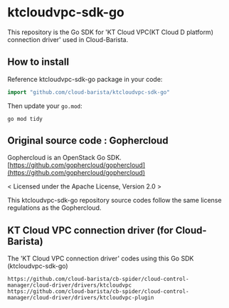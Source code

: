 # ktcloudvpc-sdk-go

This repository is the Go SDK for 'KT Cloud VPC(KT Cloud D platform) connection driver' used in Cloud-Barista.

## How to install

Reference ktcloudvpc-sdk-go package in your code:

```Go
import "github.com/cloud-barista/ktcloudvpc-sdk-go"
```

Then update your `go.mod`:

```shell
go mod tidy
```

## Original source code : Gophercloud
Gophercloud is an OpenStack Go SDK.
[https://github.com/gophercloud/gophercloud](https://github.com/gophercloud/gophercloud)

< Licensed under the Apache License, Version 2.0 >

This ktcloudvpc-sdk-go repository source codes follow the same license regulations as the Gophercloud.

## KT Cloud VPC connection driver (for Cloud-Barista)
The 'KT Cloud VPC connection driver' codes using this Go SDK (ktcloudvpc-sdk-go)
```
https://github.com/cloud-barista/cb-spider/cloud-control-manager/cloud-driver/drivers/ktcloudvpc
https://github.com/cloud-barista/cb-spider/cloud-control-manager/cloud-driver/drivers/ktcloudvpc-plugin
```
